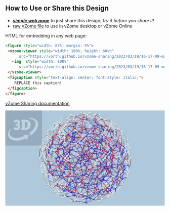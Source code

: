 
## How to Use or Share this Design

 - [***simple web page***](<https://vorth.github.io/vzome-sharing/2023/03/19/16-17-09-max-volume-120cell/>) to just share this design; *try it before you share it!*
 - [raw vZome file](<https://raw.githubusercontent.com/vorth/vzome-sharing/main/2023/03/19/16-17-09-max-volume-120cell/max-volume-120cell.vZome>) to use in vZome desktop or vZome Online
 
 HTML for embedding in any web page:
 ```html
<figure style="width: 87%; margin: 5%">
  <vzome-viewer style="width: 100%; height: 60vh"
       src="https://vorth.github.io/vzome-sharing/2023/03/19/16-17-09-max-volume-120cell/max-volume-120cell.vZome" >
    <img  style="width: 100%"
       src="https://vorth.github.io/vzome-sharing/2023/03/19/16-17-09-max-volume-120cell/max-volume-120cell.png" >
  </vzome-viewer>
  <figcaption style="text-align: center; font-style: italic;">
     REPLACE this caption!
  </figcaption>
</figure>
 ```

[vZome Sharing documentation](https://vzome.github.io/vzome/sharing.html#how-it-works)

![Image](<max-volume-120cell.png>)

